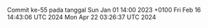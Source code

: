 Commit ke-55 pada tanggal Sun Jan 01 14:00 2023 +0100
Fri Feb 16 14:43:06 UTC 2024
Mon Apr 22 03:26:37 UTC 2024
